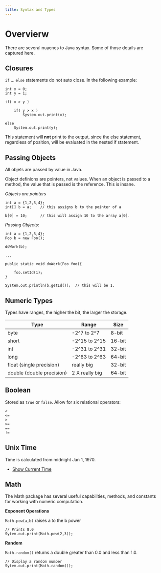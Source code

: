 ```yaml
---
title: Syntax and Types
---
```

# Overvierw

There are several nuacnes to Java syntax.  Some of those details are captured here.

## Closures

`if` ... `else` statements do not auto close. In the following example:

````
int x = 0;    
int y = 1;

if( x > y )

    if( y > x )
        System.out.print(x);

else
    System.out.print(y);
````

This statement will **not** print to the output, since the else statement, regardless of position, will be evaluated in the nested if statement.

## Passing Objects

All objets are passed by value in Java.

Object definions are pointers, not values.  When an object is passed to a method, the value that is passed is the reference.  This is insane.

*Objects are pointers* 
````
int a = {1,2,3,4};
int[] b = a;    // this assigns b to the pointer of a

b[0] = 10;      // this will assign 10 to the array a[0].
````

*Passing Objects*:
````
int a = {1,2,3,4};
Foo b = new Foo();

doWork(b);

...

public static void doWork(Foo foo){

    foo.setId(1);
}

System.out.println(b.getId());  // this will be 1.
````

## Numeric Types

Types have ranges, the higher the bit, the larger the storage.

| Type | Range | Size |
|------|------|------|
|byte| -2^7 to 2^7 |8-bit|
|short| -2^15 to 2^15 |16-bit|
|int| -2^31 to 2^31 |32-bit|
|long|-2^63 to 2^63 |64-bit|
|float (single precision)| really big |32-bit|
|double (double precision)| 2 X really big |64-bit|

## Boolean 

Stored as `true` or `false`.  Allow for six relational operators:

````
<
<=
>
>=
==
!=
````


## Unix Time

Time is calculated from midnight Jan 1, 1970.  

* [Show Current Time](../programs/ShowCurrentTime)

## Math

The Math package has several useful capabilities, methods, and constants for working with numeric computation.

**Exponent Operations**

`Math.pow(a,b)` raises a to the b power

````
// Prints 8.0
Sytem.out.print(Math.pow(2,3));
````

**Random**

`Math.random()` returns a double greater than 0.0 and less than 1.0.

````
// Display a random number
Sytem.out.print(Math.random());
````